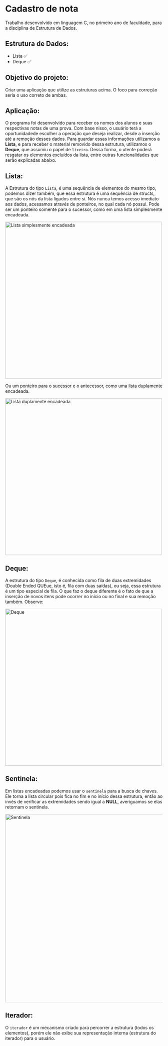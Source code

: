 # Cadastro de nota
Trabalho desenvolvido em linguagem C, no primeiro ano de faculdade, para a disciplina de Estrutura de Dados.

## Estrutura de Dados:
* Lista ✅
* Deque ✅

## Objetivo do projeto:
Criar uma aplicação que utilize as estruturas acima. O foco para correção seria o uso correto de ambas.

## Aplicação:
O programa foi desenvolvido para receber os nomes dos alunos e suas respectivas notas de uma prova. Com base nisso, o usuário terá a oportunidadede escolher a operação que deseja realizar, desde a inserção até a remoção desses dados. Para guardar essas informações utilizamos a **Lista**, e para receber o material removido dessa estrutura, utilizamos o **Deque**, que assumiu o papel de `lixeira`. Dessa forma, o utente poderá resgatar os elementos excluídos da lista, entre outras funcionalidades que serão explicadas abaixo.

## Lista:
A Estrutura do tipo `Lista`, é uma sequência de elementos do mesmo tipo, podemos dizer também, que essa estrutura é uma sequência de structs, que são os nós da lista ligados entre si. Nós nunca temos acesso imediato aos dados, acessamos através de ponteiros, no qual cada nó possui. Pode ser um ponteiro somente para o sucessor, como em uma lista simplesmente encadeada.

<img src="https://github.com/anabias/Cadastro-de-nota/blob/main/listaSimple.jpg" alt="Lista simplesmente encadeada" width="500"/>

Ou um ponteiro para o sucessor e o antecessor, como uma lista duplamente encadeada.

<img src="https://github.com/anabias/Cadastro-de-nota/blob/main/listaDupla.jpg" alt="Lista duplamente encadeada" width="500"/>

## Deque: 
A estrutura do tipo `Deque`, é conhecida como fila de duas extremidades (Double Ended QUEue, isto é, fila com duas saídas), ou seja, essa estrutura é um tipo especial de fila. O que faz o deque diferente é o fato de que a inserção de novos itens pode ocorrer no início ou no final e sua remoção também. Observe:

<img src="https://github.com/anabias/Cadastro-de-nota/blob/main/dequeImg.jpg" alt="Deque" width="500"/>

## Sentinela:
Em listas encadeadas podemos usar o `sentinela` para a busca de chaves. Ele torna a lista circular pois fica no fim e no início dessa estrutura, então ao invés de verificar as extremidades sendo igual a **NULL**, averiguamos se elas retornam o sentinela.

<img src="https://github.com/anabias/Cadastro-de-nota/blob/main/sentinela-img.jpg" alt="Sentinela" width="600"/>

## Iterador:
O `iterador` é um mecanismo criado para percorrer a estrutura (todos os elementos), porém ele não exibe sua representação interna (estrutura do iterador) para o usuário.
